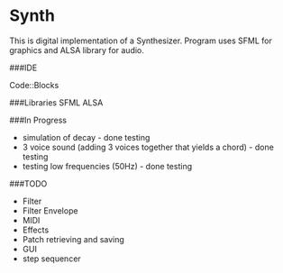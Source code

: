 # Synth

This is digital implementation of a Synthesizer. Program uses SFML for graphics and ALSA library for audio. 

###IDE

Code::Blocks

###Libraries
SFML 
ALSA

###In Progress

- simulation of decay - done testing
- 3 voice sound (adding 3 voices together that yields a chord) - done testing
- testing low frequencies (50Hz) - done testing

###TODO

- Filter
- Filter Envelope
- MIDI
- Effects
- Patch retrieving and saving
- GUI
- step sequencer

